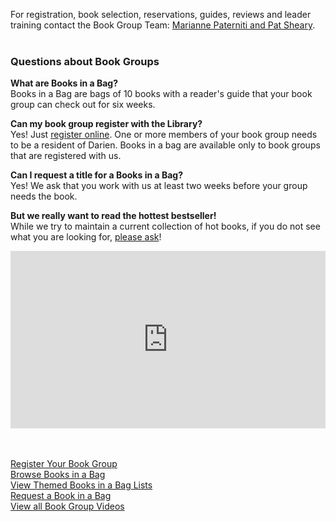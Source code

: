 <div class="row margin-bottom-10">
<div class="col-md-4">

For registration, book selection, reservations, guides, reviews and leader training contact the Book Group Team: [Marianne Paterniti and Pat Sheary](mailto:bookgroups@darienlibrary.org "Email Book Groups").
<br />
<br />

### Questions about Book Groups

**What are Books in a Bag?**<br />
Books in a Bag are bags of 10 books with a reader's guide that your book group can check out for six weeks.

**Can my book group register with the Library?**<br />
Yes! Just [register online](/bookgroups-register "Register your book group"). One or more members of your book group needs to be a resident of Darien. Books in a bag are available only to book groups that are registered with us. 

**Can I request a title for a Books in a Bag?**<br />
Yes! We ask that you work with us at least two weeks before your group needs the book.

**But we really want to read the hottest bestseller!**<br /> 
While we try to maintain a current collection of hot books, if you do not see what you are looking for, [please ask](mailto:bookgroups@darienlibrary.org "Email Book Groups")!

</div>
<div class="col-md-8">

<style>.embed-container { position: relative; padding-bottom: 56.25%; height: 0; overflow: hidden; max-width: 100%; } .embed-container iframe, .embed-container object, .embed-container embed { position: absolute; top: 0; left: 0; width: 100%; height: 100%; }</style><div class='embed-container'><iframe src='https://player.vimeo.com/video/165871501' frameborder='0' webkitAllowFullScreen mozallowfullscreen allowFullScreen></iframe></div>
<br />
<br />

<a href="/bookgroups-register">Register Your Book Group</a><br />
<a href="/catalog/search/keyword?search=%2A&ages=adult&formats=bookgroup">Browse Books in a Bag</a><br />
<a href="/lists/book-groups">View Themed Books in a Bag Lists</a><br />
<a href="/bookgroups-request-BIAB">Request a Book in a Bag</a><br />
<a href="http://darienlibrary.tv/categories/dlrecommends.html">View all Book Group Videos</a><br />

</div>
</div>